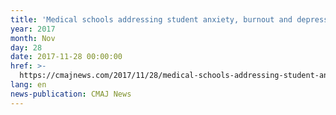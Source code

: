 ```yaml
---
title: 'Medical schools addressing student anxiety, burnout and depression'
year: 2017
month: Nov
day: 28
date: 2017-11-28 00:00:00
href: >-
  https://cmajnews.com/2017/11/28/medical-schools-addressing-student-anxiety-burnout-and-depression-109-5516/?utm_content=buffer4c855&utm_medium=social&utm_source=twitter.com&utm_campaign=buffer
lang: en
news-publication: CMAJ News
---
```


